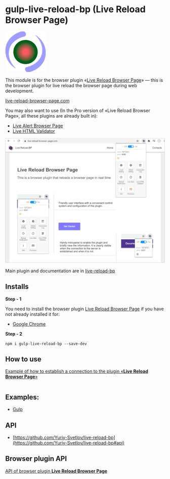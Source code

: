 # gulp-live-reload-bp (Live Reload Browser Page)

![Live Reload Browser Page](https://raw.githubusercontent.com/Yuriy-Svetlov/gulp-live-reload-bp/main/images/on_128x128_v1.png)

This module is for the browser plugin «[Live Reload Browser Page](https://live-reload-browser-page.com)» — this is the browser plugin for live reload the browser page during web development.

[live-reload-browser-page.com](https://live-reload-browser-page.com)

You may also want to use (In the Pro version of «Live Reload Browser Page», all these plugins are already built in): 
* [Live Alert Browser Page](https://live-alert-browser-page.com)
* [Live HTML Validator](https://live-html-validator.com)

![Live Reload Browser Page](https://raw.githubusercontent.com/Yuriy-Svetlov/gulp-live-reload-bp/main/images/main.png)


Main plugin and documentation are in [live-reload-bp](https://github.com/Yuriy-Svetlov/live-reload-bp)

## Installs

**Step - 1** 

You need to install the browser plugin [Live Reload Browser Page](https://live-reload-browser-page.com) if you have not already installed it for:
  * [Google Chrome](#)

**Step - 2**
```shell
npm i gulp-live-reload-bp --save-dev
```

##  How to use

[Example of how to establish a connection to the plugin «**Live Reload Browser Page**»](https://github.com/Yuriy-Svetlov/live-reload-bp/tree/main/documentation/examples/%D1%81onnect_to_server)

```javascript

```

##  Examples:

* [Gulp](https://github.com/Yuriy-Svetlov/gulp-live-reload-bp/tree/main/examples)


##  API

* [https://github.com/Yuriy-Svetlov/live-reload-bp](https://github.com/Yuriy-Svetlov/live-reload-bp#api)

##  Browser plugin API

[API of browser plugin **Live Reload Browser Page**](https://live-reload-browser-page.com/documentation)
